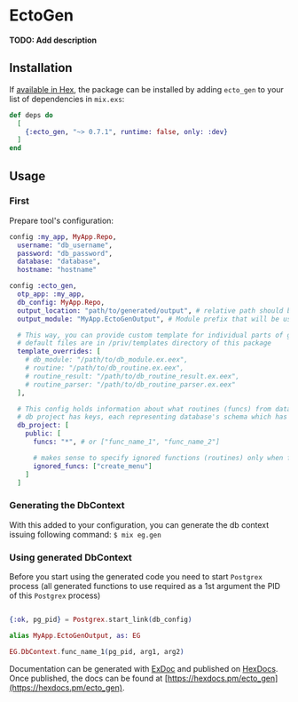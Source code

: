 # EctoGen

**TODO: Add description**

## Installation

If [available in Hex](https://hex.pm/docs/publish), the package can be installed
by adding `ecto_gen` to your list of dependencies in `mix.exs`:

```elixir
def deps do
  [
    {:ecto_gen, "~> 0.7.1", runtime: false, only: :dev}
  ]
end
```

## Usage

### First

Prepare tool's configuration:

```elixir
config :my_app, MyApp.Repo,
  username: "db_username",
  password: "db_password",
  database: "database",
  hostname: "hostname"

config :ecto_gen,
  otp_app: :my_app,
  db_config: MyApp.Repo,
  output_location: "path/to/generated/output", # relative path should be relative to the project root
  output_module: "MyApp.EctoGenOutput", # Module prefix that will be used for generated content

  # This way, you can provide custom template for individual parts of generation
  # default files are in /priv/templates directory of this package
  template_overrides: [
    # db_module: "/path/to/db_module.ex.eex",
    # routine: "/path/to/db_routine.ex.eex",
    # routine_result: "/path/to/db_routine_result.ex.eex",
    # routine_parser: "/path/to/db_routine_parser.ex.eex"
  ],

  # This config holds information about what routines (funcs) from database will have generated elixir functions etc.
  # db project has keys, each representing database's schema which has config for what routines it includes/ingores
  db_project: [
    public: [
      funcs: "*", # or ["func_name_1", "func_name_2"]

      # makes sense to specify ignored functions (routines) only when funcs equal "*"
      ignored_funcs: ["create_menu"]
    ]
  ]
```

### Generating the DbContext

With this added to your configuration, you can generate the db context issuing following command:
`$ mix eg.gen`

### Using generated DbContext

Before you start using the generated code you need to start `Postgrex` process (all generated functions to use required as a 1st argument the PID of this `Postgrex` process)

```elixir

{:ok, pg_pid} = Postgrex.start_link(db_config)

alias MyApp.EctoGenOutput, as: EG

EG.DbContext.func_name_1(pg_pid, arg1, arg2)


```

Documentation can be generated with [ExDoc](https://github.com/elixir-lang/ex_doc)
and published on [HexDocs](https://hexdocs.pm). Once published, the docs can
be found at [https://hexdocs.pm/ecto_gen](https://hexdocs.pm/ecto_gen).

